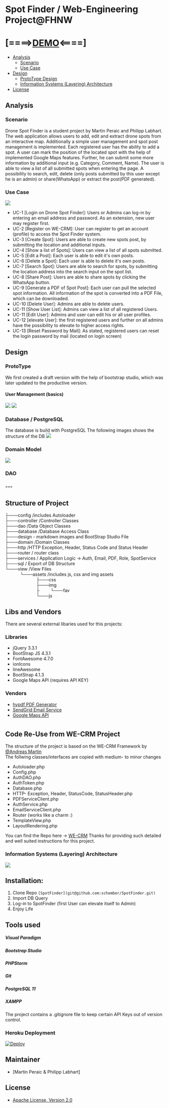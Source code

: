 # Spot Finder / Web-Engineering Project@FHNW
# [====>[DEMO](https://peaceful-cliffs-72446.herokuapp.com)<====]
- [Analysis](#analysis)
    - [Scenario](#scenario)
    - [Use Case](#use-case)
- [Design](#design)
    - [ProtoType Design](#prototype)
    - [Information Systems (Layering) Architecture](#information-systems-layering-architecture)
- [License](#license)

## Analysis

### Scenario
Drone Spot Finder is a student project by Martin Peraic and Philipp Labhart. 
The web application allows users to add, edit and extract drone spots from an interactive map. Additionally a simple user management and spot post management is implemented.
Each registered user has the ability to add a spot. A user can mark the position of the located spot with the help 
of implemented Google Maps features. Further, he can submit some more information by additional input (e.g. Category, Comment, Name). 
The user is able to view a list of all submitted spots when entering the page. A possibility to search, edit,
delete (only posts submitted by this user except he is an admin) or share(WhatsApp) or extract the post(PDF generated).


### Use Case

![](design/UseCaseDSF.png)

- UC-1 [Login on Drone Spot Finder]: Users or Admins can log-in by entering an email address and password. As an extension, new user may register first.
- UC-2 [Register on WE-CRM]: User can register to get an account (profile) to access the Spot Finder system.
- UC-3 [Create Spot]:  Users are able to create new spots post, by submitting the location and additional inputs.
- UC-4 [Show a list of Spots]: Users can view a list of all spots submitted.
- UC-5 [Edit a Post]: Each user is able to edit it's own posts.
- UC-6 [Delete a Spot]: Each user is able to delete it's own posts.
- UC-7 [Search Spot]:  Users are able to search for spots, by submitting the location address into the search input on the spot list.
- UC-8 [Share Post]:  Users are able to share spots by clicking the WhatsApp button.
- UC-9 [Generate a PDF of Spot Post]: Each user can  pull the selected spot information. All information of the spot is converted into a PDF File, which can be downloaded.
- UC-10 [Delete User]: Admins are able to delete users.
- UC-11 [Show User List]: Admins can view a list of all registered Users.
- UC-11 [Edit User]: Admins and user can edit his or all user profiles.
- UC-12 [elevate User]: the first registered users and further on all admins have the possibility to elevate to higher access rights.
- UC-13 [Reset Password by Mail]: As stated, registered users can reset the login password by mail (located on login screen)

## Design

### ProtoType 
We first created a draft version with the help of bootstrap studio, which was later updated to the productive version.
#### User Management (basics)
![](design//register.jpg)
![](design//list_User.jpg)

### Database / PostgreSQL
The database is build with PostgreSQL
The following images shows the structure of the DB
![](design//SpotFinderERD.jpg)

### Domain Model
![](design//SpotFindeDomainModelr.jpg)

### DAO

### ---


## Structure of Project
├───config  /includes Autoloader   
├───controller /Controller Classes   
├───dao  /Data Object Classes  
├───database  /Database Access Class  
├───design  - markdown images and BootStrap Studio File  
├───domain  /Domain Classes  
├───http  /HTTP Exception, Header, Status Code and Status Header  
├───router  / router class  
├───services  / Application Logic -> Auth, Email, PDF, Role, SpotService  
├───sql  / Export of DB Structure  
└───view  /View Files  
&nbsp;&nbsp;&nbsp;&nbsp;&nbsp;&nbsp;&nbsp;&nbsp;&nbsp;&nbsp;&nbsp;&nbsp;└───assets  /includes js, css and img assets  
&nbsp;&nbsp;&nbsp;&nbsp;&nbsp;&nbsp;&nbsp;&nbsp;&nbsp;&nbsp;&nbsp;&nbsp;&nbsp;&nbsp;&nbsp;&nbsp;&nbsp;&nbsp;&nbsp;&nbsp;&nbsp;&nbsp;&nbsp;&nbsp;&nbsp;├───css  
&nbsp;&nbsp;&nbsp;&nbsp;&nbsp;&nbsp;&nbsp;&nbsp;&nbsp;&nbsp;&nbsp;&nbsp;&nbsp;&nbsp;&nbsp;&nbsp;&nbsp;&nbsp;&nbsp;&nbsp;&nbsp;&nbsp;&nbsp;&nbsp;&nbsp;├───img  
&nbsp;&nbsp;&nbsp;&nbsp;&nbsp;&nbsp;&nbsp;&nbsp;&nbsp;&nbsp;&nbsp;&nbsp;&nbsp;&nbsp;&nbsp;&nbsp;&nbsp;&nbsp;&nbsp;&nbsp;&nbsp;&nbsp;&nbsp;&nbsp;&nbsp;├&nbsp;&nbsp;&nbsp;&nbsp;&nbsp;&nbsp;&nbsp;&nbsp;&nbsp;└───fav  
&nbsp;&nbsp;&nbsp;&nbsp;&nbsp;&nbsp;&nbsp;&nbsp;&nbsp;&nbsp;&nbsp;&nbsp;&nbsp;&nbsp;&nbsp;&nbsp;&nbsp;&nbsp;&nbsp;&nbsp;&nbsp;&nbsp;&nbsp;&nbsp;&nbsp;└───js  

## Libs and Vendors
There are several external libaries used for this projects:  
### Libraries
- jQuery 3.3.1
- BootStrap JS 4.3.1
- FontAwesome 4.7.0
- ionIcons
- lineAwesome
- BootStrap 4.1.3
- Google Maps API (requires API KEY)
### Vendors
- [hypdf PDF Generator](https://hypdf.com/info/index)  
- [SendGrid Email Service](https://sendgrid.com/)
- [Google Maps API](https://cloud.google.com/maps-platform/?hl=de)

#

## Code Re-Use from WE-CRM Project 
The structure of the project is based on the WE-CRM Framework by [@Andreas Martin](https://github.com/andreasmartin)  
The follwing classes/interfaces are copied with medium- to minor changes
- Autoloader.php
- Config.php
- AuthDAO.php
- AuthToken.php
- Database.php
- HTTP- Exception, Header, StatusCode, StatusHeader.php
- PDFServiceClient.php
- AuthService.php
- EmailServiceClient.php
- Router (works like a charm :)
- TemplateView.php
- LayoutRendering.php

You can find the Repo here -> [WE-CRM](https://github.com/webengfhnw/WE-CRM)
Thanks for providing such detailed and well suited instructions for this project.
### Information Systems (Layering) Architecture

![](modelling/images/WE-CRM-Layering-Structure.png)

## Installation:
1. Clone Repo ```[SpotFinder](git@github.com:schomber/SpotFinder.git)```
2. Import DB Query
3. Log-in to SpotFinder (first User can elevate itself to Admin)
4. Enjoy Life

## Tools used
##### Visual Paradigm 
##### Bootstrap Studio
##### PHPStorm
##### Git
##### PostgreSQL 11
##### XAMPP
The project contains a .gitignore file to keep certain API Keys out of version control.
### Heroku Deployment
[![Deploy](https://www.herokucdn.com/deploy/button.png)](https://heroku.com/deploy)
## Maintainer
- [Martin Peraic & Philipp Labhart]
## License
- [Apache License, Version 2.0](LICENSE)

